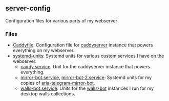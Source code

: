 ## server-config

Configuration files for various parts of my webserver

### Files

- [Caddyfile](Caddyfile): Configuration file for [caddyserver](https://caddyserver.com) instance that powers everything on my webserver.
- [systemd-units](systemd_units): Systemd units for various custom services I have on the webserver.
  - [caddy.service](systemd_units/caddy.service): Unit for the caddyserver instance that powers everything.
  - [mirror-bot.service](systemd_units/mirror-bot.service), [mirror-bot-2.service](systemd_units/mirror-bot-2.service): Systemd units for my copies of [aria-telegram-mirror-bot](https://github.com/out386/aria-telegram-mirror-bot).
  - [walls-bot.service](systemd_units/walls-bot.service): Units for the [walls-bot](https://github.com/msfjarvis/walls-bot) instances I run for my desktop walls collections.
